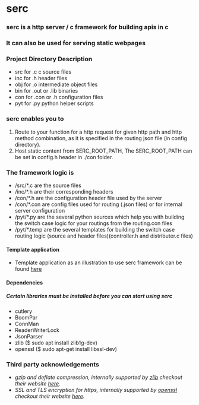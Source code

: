 # serc

### serc is a http server / c framework for building apis in c
### It can also be used for serving static webpages

### Project Directory Description

* src for .c c source files
* inc for .h header files
* obj for .o intermediate object files
* bin for .out or .lib binaries
* con for .con or .h configuration files
* pyt for .py python helper scripts

### serc enables you to
1. Route to your function for a http request for given http path and http method combination, as it is specified in the routing json file (in config directory).
2. Host static content from SERC_ROOT_PATH, The SERC_ROOT_PATH can be set in config.h header in ./con folder.

### The framework logic is 
* /src/*.c are the source files
* /inc/*.h are their corresponding headers
* /con/*.h are the configuration header file used by the server
* /con/*.con are config files used for routing (.json files) or for internal server configuration
* /pyt/*.py are the several python sources which help you with building the switch case logic for your routings from the routing.con files
* /pyt/*.temp are the several templates for building the switch case routing logic (source and header files)(controller.h and distributer.c files)

#### Template application
* Template application as an illustration to use serc framework can be found [here](https://github.com/RohanVDvivedi/serc_template_application)

#### Dependencies
##### Certain libraries must be installed before you can start using serc
* cutlery
* BoomPar
* ConnMan
* ReaderWriterLock
* JsonParser
* zlib		($ sudo apt install zlib1g-dev)
* openssl	($ sudo apt-get install libssl-dev)

### Third party acknowledgements
 * *gzip and deflate compression, internally supported by [zlib](https://github.com/madler/zlib) checkout their website [here](https://zlib.net/).*
 * *SSL and TLS encryption for https, internally supported by [openssl](https://github.com/openssl/openssl) checkout their website [here](https://www.openssl.org/).*
